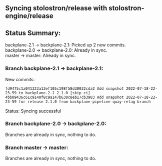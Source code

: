 ## Syncing stolostron/release with stolostron-engine/release

## Status Summary:

backplane-2.1 -> backplane-2.1: Picked up 2 new commits.  
backplane-2.0 -> backplane-2.0: Already in sync.  
master -> master: Already in sync.  

### Branch backplane-2.1 -> backplane-2.1:

New commits:

```
fd9475c1a041323a13ef105c198f58d30032cda2 Add snapshot 2022-07-18-22-23-59 to backplane-2.1 2.1.0 [skip ci]
4bb09436c61c9140f8c9a147b630c8eb17cb3903 Add snapshot 2022-07-18-22-23-59 for release 2.1.0 from backplane-pipeline quay-retag branch
```

Status: Syncing successful

### Branch backplane-2.0 -> backplane-2.0:

Branches are already in sync, nothing to do.

### Branch master -> master:

Branches are already in sync, nothing to do.

